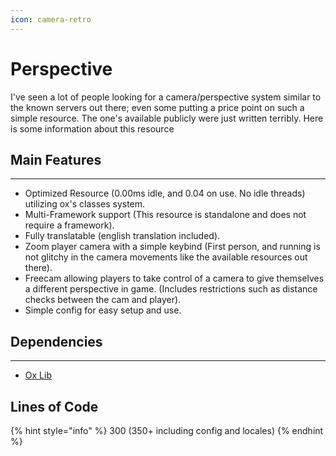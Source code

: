 ```yaml
---
icon: camera-retro
---
```


# Perspective

I've seen a lot of people looking for a camera/perspective system similar to the known servers out there; even some putting a price point on such a simple resource. The one's available publicly were just written terribly. Here is some information about this resource

## Main Features

***

* Optimized Resource (0.00ms idle, and 0.04 on use. No idle threads) utilizing ox's classes system.
* Multi-Framework support (This resource is standalone and does not require a framework).
* Fully translatable (english translation included).
* Zoom player camera with a simple keybind (First person, and running is not glitchy in the camera movements like the available resources out there).
* Freecam allowing players to take control of a camera to give themselves a different perspective in game. (Includes restrictions such as distance checks between the cam and player).
* Simple config for easy setup and use.

## Dependencies

***

* [Ox Lib](https://github.com/overextended/ox_lib/releases)

## Lines of Code

{% hint style="info" %}
300 (350+ including config and locales)
{% endhint %}
